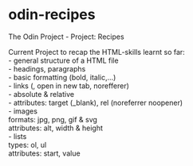 # odin-recipes
The Odin Project - Project: Recipes  

Current Project to recap the HTML-skills learnt so far:  
     - general structure of a HTML file  
     - headings, paragraphs  
     - basic formatting (bold, italic,...)  
     - links (, open in new tab, norefferer)  
         - absolute & relative  
         - attributes: target (_blank), rel (noreferrer noopener)  
     - images  
         formats: jpg, png, gif & svg  
         attributes: alt, width & height  
     - lists  
         types: ol, ul  
         attributes: start, value  